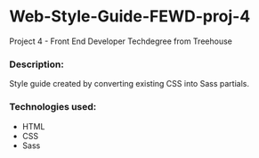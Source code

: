 # Web-Style-Guide-FEWD-proj-4
Project 4 - Front End Developer Techdegree from Treehouse


### Description:
Style guide created by converting existing CSS into Sass partials.


### Technologies used:
- HTML
- CSS
- Sass
